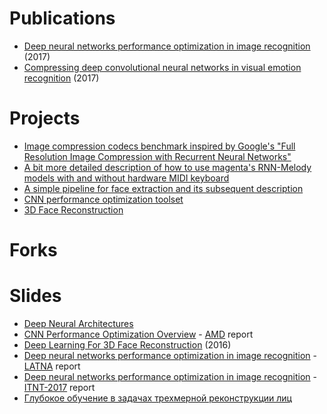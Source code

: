 # Publications
* [Deep neural networks performance optimization in image recognition](https://elibrary.ru/item.asp?id=29266703) (2017)
* [Compressing deep convolutional neural networks in visual emotion recognition]() (2017)

# Projects
* [Image compression codecs benchmark inspired by Google's "Full Resolution Image Compression with Recurrent Neural Networks"](https://github.com/arassadin/image-compression-benchmarking)
* [A bit more detailed description of how to use magenta's RNN-Melody models with and without hardware MIDI keyboard](https://github.com/arassadin/rnn-melody_how-to)
* [A simple pipeline for face extraction and its subsequent description](https://github.com/arassadin/demo_facial_description)
* [CNN performance optimization toolset](https://github.com/arassadin/cnn-compression)
* [3D Face Reconstruction]()

# Forks

# Slides
* [Deep Neural Architectures](https://drive.google.com/open?id=1pHh_o7IsahvXze7qLjdsIAWMu36x7mhVK4l1HqUP6xI)
* [CNN Performance Optimization Overview](https://drive.google.com/open?id=1nK6u8OOmz1CeFCdBqH4ccOmRcdyeDbXXma2_2o1ky4A) - [AMD](https://nnov.hse.ru/bipm/amd/) report
* [Deep Learning For 3D Face Reconstruction](https://docs.google.com/presentation/d/1B1O5akAjrAOHQtd4qmJqq_qF3vQfBe5nl5fGvp7THYc/edit?usp=sharing) (2016)
* [Deep neural networks performance optimization in image recognition](https://docs.google.com/presentation/d/1nzhZhcYsSawdtuJVjQTD2q9rl_ySeh8qta7usfiH9aQ/) - [LATNA](https://nnov.hse.ru/latna) report
* [Deep neural networks performance optimization in image recognition](https://docs.google.com/presentation/d/1vqHgfr3H0m4vUyuFNSduQnJXQrR-1_m2F0s8OCWDQ_M/) - [ITNT-2017](http://itnt-conf.org/itnt17en/) report
* [Глубокое обучение в задачах трехмерной реконструкции лиц](https://drive.google.com/open?id=0B32JT7F6Ss8MczJ6NWhnZjZ4R0k)